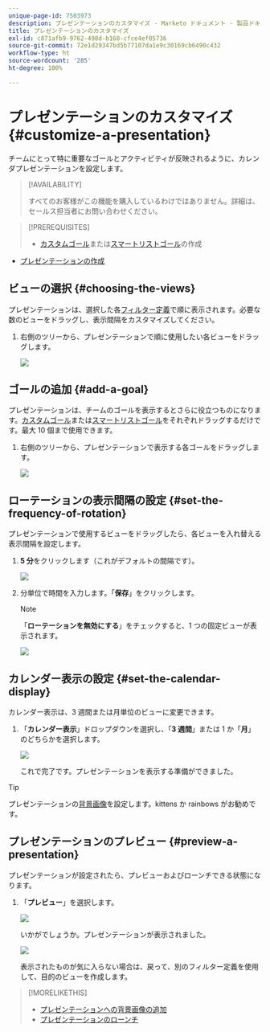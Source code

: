 ```yaml
---
unique-page-id: 7503973
description: プレゼンテーションのカスタマイズ - Marketo ドキュメント - 製品ドキュメント
title: プレゼンテーションのカスタマイズ
exl-id: c871afb9-9762-498d-b168-cfce4ef05736
source-git-commit: 72e1d29347bd5b77107da1e9c30169cb6490c432
workflow-type: ht
source-wordcount: '285'
ht-degree: 100%

---
```


# プレゼンテーションのカスタマイズ {#customize-a-presentation}

チームにとって特に重要なゴールとアクティビティが反映されるように、カレンダプレゼンテーションを設定します。

>[!AVAILABILITY]
>
>
>すべてのお客様がこの機能を購入しているわけではありません。詳細は、セールス担当者にお問い合わせください。

>[!PREREQUISITES]
>
>* [カスタムゴール](/help/marketo/product-docs/core-marketo-concepts/marketing-calendar/calendar-hd/create-a-custom-goal.md)または[スマートリストゴール](/help/marketo/product-docs/core-marketo-concepts/marketing-calendar/calendar-hd/create-a-smart-list-goal.md)の作成
   >
   >
* [プレゼンテーションの作成](/help/marketo/product-docs/core-marketo-concepts/marketing-calendar/calendar-hd/create-a-presentation.md)


## ビューの選択 {#choosing-the-views}

プレゼンテーションは、選択した各[フィルター定義](/help/marketo/product-docs/core-marketo-concepts/marketing-calendar/working-with-the-calendar/filtering-the-marketing-calendar.md)で順に表示されます。必要な数のビューをドラッグし、表示間隔をカスタマイズしてください。

1. 右側のツリーから、プレゼンテーションで順に使用したい各ビューをドラッグします。

   ![](assets/image2015-3-18-13-3a6-3a10.png)

## ゴールの追加 {#add-a-goal}

プレゼンテーションは、チームのゴールを表示するとさらに役立つものになります。[カスタムゴール](/help/marketo/product-docs/core-marketo-concepts/marketing-calendar/calendar-hd/create-a-custom-goal.md)または[スマートリストゴール](/help/marketo/product-docs/core-marketo-concepts/marketing-calendar/calendar-hd/create-a-smart-list-goal.md)をそれぞれドラッグするだけです。最大 10 個まで使用できます。

1. 右側のツリーから、プレゼンテーションで表示する各ゴールをドラッグします。

   ![](assets/image2015-3-24-14-3a23-3a26.png)

## ローテーションの表示間隔の設定 {#set-the-frequency-of-rotation}

プレゼンテーションで使用するビューをドラッグしたら、各ビューを入れ替える表示間隔を設定します。

1. **5 分**&#x200B;をクリックします（これがデフォルトの間隔です）。

   ![](assets/image2015-3-18-13-3a17-3a29.png)

1. 分単位で時間を入力します。「**保存**」をクリックします。

   >[!NOTE]
   >
   >「**ローテーションを無効にする**」をチェックすると、1 つの固定ビューが表示されます。

   ![](assets/image2015-3-18-13-3a22-3a18.png)

## カレンダー表示の設定 {#set-the-calendar-display}

カレンダー表示は、3 週間または月単位のビューに変更できます。

1. 「**カレンダー表示**」ドロップダウンを選択し、「**3 週間**」または 1 か「**月**」のどちらかを選択します。

   ![](assets/image2015-3-18-13-3a27-3a37.png)

   これで完了です。プレゼンテーションを表示する準備ができました。

>[!TIP]
>
>プレゼンテーションの[背景画像](/help/marketo/product-docs/core-marketo-concepts/marketing-calendar/calendar-hd/add-a-background-image-to-a-presentation.md)を設定します。kittens か rainbows がお勧めです。

## プレゼンテーションのプレビュー {#preview-a-presentation}

プレゼンテーションが設定されたら、プレビューおよびローンチできる状態になります。

1. 「**プレビュー**」を選択します。

   ![](assets/image2015-3-18-13-3a37-3a55.png)

   いかがでしょうか。プレゼンテーションが表示されました。

   ![](assets/image2015-3-24-14-3a29-3a29.png)

   表示されたものが気に入らない場合は、戻って、別のフィルター定義を使用して、目的のビューを作成します。

>[!MORELIKETHIS]
>
>* [プレゼンテーションへの背景画像の追加](/help/marketo/product-docs/core-marketo-concepts/marketing-calendar/calendar-hd/add-a-background-image-to-a-presentation.md)
>* [プレゼンテーションのローンチ](/help/marketo/product-docs/core-marketo-concepts/marketing-calendar/calendar-hd/launch-a-presentation.md)

